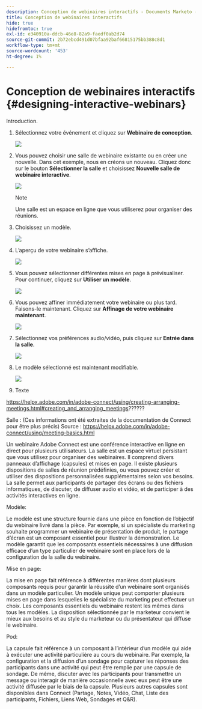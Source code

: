 ```yaml
---
description: Conception de webinaires interactifs - Documents Marketo - Documentation du produit
title: Conception de webinaires interactifs
hide: true
hidefromtoc: true
exl-id: e340910a-ddcb-46e8-82a9-faedf0ab2d74
source-git-commit: 2b72ebcd491d07bfaa92baf66815175bb388c8d1
workflow-type: tm+mt
source-wordcount: '453'
ht-degree: 1%

---
```


# Conception de webinaires interactifs {#designing-interactive-webinars}

Introduction.

1. Sélectionnez votre événement et cliquez sur **Webinaire de conception**.

   ![](assets/designing-interactive-webinars-1.png)

1. Vous pouvez choisir une salle de webinaire existante ou en créer une nouvelle. Dans cet exemple, nous en créons un nouveau. Cliquez donc sur le bouton **Sélectionner la salle** et choisissez **Nouvelle salle de webinaire interactive**.

   ![](assets/designing-interactive-webinars-2.png)

   >[!NOTE]
   >
   >Une salle est un espace en ligne que vous utiliserez pour organiser des réunions.

1. Choisissez un modèle.

   ![](assets/designing-interactive-webinars-3.png)

1. L’aperçu de votre webinaire s’affiche.

   ![](assets/designing-interactive-webinars-4.png)

1. Vous pouvez sélectionner différentes mises en page à prévisualiser. Pour continuer, cliquez sur **Utiliser un modèle**.

   ![](assets/designing-interactive-webinars-5.png)

1. Vous pouvez affiner immédiatement votre webinaire ou plus tard. Faisons-le maintenant. Cliquez sur **Affinage de votre webinaire maintenant**.

   ![](assets/designing-interactive-webinars-6.png)

1. Sélectionnez vos préférences audio/vidéo, puis cliquez sur **Entrée dans la salle**.

   ![](assets/designing-interactive-webinars-7.png)

1. Le modèle sélectionné est maintenant modifiable.

   ![](assets/designing-interactive-webinars-8.png)

1. Texte

https://helpx.adobe.com/in/adobe-connect/using/creating-arranging-meetings.html#creating_and_arranging_meetings??????


Salle : (Ces informations ont été extraites de la documentation de Connect pour être plus précis) Source : https://helpx.adobe.com/in/adobe-connect/using/meeting-basics.html

Un webinaire Adobe Connect est une conférence interactive en ligne en direct pour plusieurs utilisateurs. La salle est un espace virtuel persistant que vous utilisez pour organiser des webinaires. Il comprend divers panneaux d’affichage (capsules) et mises en page. Il existe plusieurs dispositions de salles de réunion prédéfinies, ou vous pouvez créer et utiliser des dispositions personnalisées supplémentaires selon vos besoins. La salle permet aux participants de partager des écrans ou des fichiers informatiques, de discuter, de diffuser audio et vidéo, et de participer à des activités interactives en ligne.

Modèle:

Le modèle est une structure fournie dans une pièce en fonction de l’objectif du webinaire livré dans la pièce. Par exemple, si un spécialiste du marketing souhaite programmer un webinaire de présentation de produit, le partage d’écran est un composant essentiel pour illustrer la démonstration. Le modèle garantit que les composants essentiels nécessaires à une diffusion efficace d’un type particulier de webinaire sont en place lors de la configuration de la salle du webinaire.

Mise en page:

La mise en page fait référence à différentes manières dont plusieurs composants requis pour garantir la réussite d’un webinaire sont organisés dans un modèle particulier. Un modèle unique peut comporter plusieurs mises en page dans lesquelles le spécialiste du marketing peut effectuer un choix. Les composants essentiels du webinaire restent les mêmes dans tous les modèles. La disposition sélectionnée par le marketeur convient le mieux aux besoins et au style du marketeur ou du présentateur qui diffuse le webinaire.

Pod:

La capsule fait référence à un composant à l’intérieur d’un modèle qui aide à exécuter une activité particulière au cours du webinaire. Par exemple, la configuration et la diffusion d’un sondage pour capturer les réponses des participants dans une activité qui peut être remplie par une capsule de sondage. De même, discuter avec les participants pour transmettre un message ou interagir de manière occasionnelle avec eux peut être une activité diffusée par le biais de la capsule. Plusieurs autres capsules sont disponibles dans Connect (Partage, Notes, Vidéo, Chat, Liste des participants, Fichiers, Liens Web, Sondages et Q&amp;R).